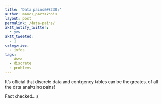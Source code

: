 ```yaml
---
title: 'Data pains&#8230;'
author: manos_parzakonis
layout: post
permalink: /data-pains/
aktt_notify_twitter:
  - yes
aktt_tweeted:
  - 1
categories:
  - infos
tags:
  - data
  - discrete
  - problems
---
```

It&#8217;s official that discrete data and contigency tables can be the greatest of all the data analyzing pains!

Fact checked&#8230;;(